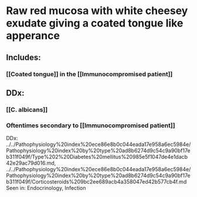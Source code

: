 # Raw red mucosa with white cheesey exudate giving a coated tongue like apperance
## Includes:
### [[Coated tongue]] in the [[Immunocompromised patient]]
## DDx:
### [[C. albicans]]
### Oftentimes secondary to [[Immunocompromised patient]]


DDx: ../../Pathophysiology%20index%20ece86e8b0c044eada17e958a6ec5984e/Pathophysiology%20index%20by%20type%20ad8b6274d9c54c9a90bf17eb311f049f/Type%202%20Diabetes%20mellitus%20985e5f1047de4e1dacb42e29ac79d016.md, ../../Pathophysiology%20index%20ece86e8b0c044eada17e958a6ec5984e/Pathophysiology%20index%20by%20type%20ad8b6274d9c54c9a90bf17eb311f049f/Corticosteroids%209bc2ee689acb4a358047ed42b577cb4f.md
Seen in: Endocrinology, Infection

